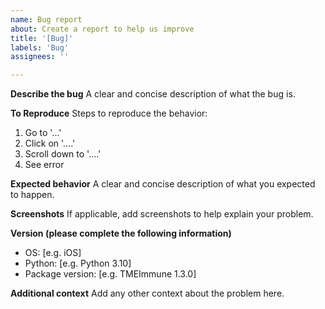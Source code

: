 ```yaml
---
name: Bug report
about: Create a report to help us improve
title: '[Bug]'
labels: 'Bug'
assignees: ''

---
```


**Describe the bug**
A clear and concise description of what the bug is.

**To Reproduce**
Steps to reproduce the behavior:
1. Go to '...'
2. Click on '....'
3. Scroll down to '....'
4. See error

**Expected behavior**
A clear and concise description of what you expected to happen.

**Screenshots**
If applicable, add screenshots to help explain your problem.

**Version (please complete the following information)**
 - OS: [e.g. iOS]
 - Python: [e.g. Python 3.10]
 - Package version: [e.g. TMEImmune 1.3.0]

**Additional context**
Add any other context about the problem here.
